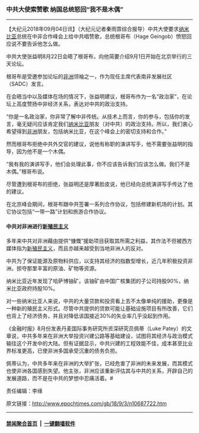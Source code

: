 ### 中共大使索赞歌 纳国总统怒回“我不是木偶”
------------------------

<p>【大纪元2018年09月04日讯】（大纪元记者秦雨霏综合报导）中共大使要求<a href="http://www.epochtimes.com/gb/tag/%E7%BA%B3%E7%B1%B3%E6%AF%94%E4%BA%9A.html">纳米比亚</a>总统在中非合作峰会上给中共唱赞歌，总统根哥布（Hage Geingob）愤怒回应说不要告诉他怎么做。</p>
<p>中共大使张益明8月22日会晤了根哥布，向他简要介绍9月1日开始在北京举行的三天论坛。</p>
<p>根哥布是受邀参加论坛的<a href="http://www.epochtimes.com/gb/tag/%E9%9D%9E%E6%B4%B2.html">非洲</a>领袖之一，作为现任主席代表南非发展社区（SADC）发言。</p>
<p>在会晤当中以及媒体在场的情况下，张益明建议，根哥布作为一名“政治家”，在论坛上高度赞扬中非经济关系，表达对中共的政治支持。</p>
<p>“你是一名政治家，你非常了解中非传统。从技术上而言，你的参与，包括你的发言，毫无疑问应该肯定我们<a href="http://www.epochtimes.com/gb/tag/%E7%BA%B3%E7%B1%B3%E6%AF%94%E4%BA%9A.html">纳米比亚</a>朋友（对中共）的政治支持。所以，我们衷心希望得到<a href="http://www.epochtimes.com/gb/tag/%E9%9D%9E%E6%B4%B2.html">非洲</a>朋友，包括纳米比亚，在这个峰会上的密切支持和合作。”</p>
<p>然而根哥布拒绝中共外交官的建议，说他有称职的演讲写手，他不需要张益明的指导，因为他不是一个木偶。</p>
<p>“我有我的演讲写手，他们会处理此事，你不应该告诉我们应该怎么做。我们不是木偶。”根哥布说。</p>
<p>尽管遭到根哥布的拒绝，张益明还是厚著脸皮说，他已经向总统演讲写手传达了他的建议。</p>
<p>在北京峰会期间，根哥布跟中共签署一系列合作协议，包括修建新机场的计划。其它协议包括“一带一路”计划和旅游合作协议。</p>
<h4><strong>中共对非洲进行<a href="http://www.epochtimes.com/gb/tag/%E6%96%B0%E6%AE%96%E6%B0%91%E4%B8%BB%E4%B9%89.html">新殖民主义</a></strong></h4>
<p>多年来中共对非洲藉由提供“慷慨”援助项目获取其所需之利益，其作法不但被西方媒体指为<a href="http://www.epochtimes.com/gb/tag/%E6%96%B0%E6%AE%96%E6%B0%91%E4%B8%BB%E4%B9%89.html">新殖民主义</a>，而且亦越来越受到当地非洲人的反对。</p>
<p>中共为了保证能源及原物料供应，以支持其经济的指数型增长，近几年积极投资非洲，掠夺那里丰富的原油、矿物等资源。</p>
<p>纳米比亚近年发现了哈萨博铀矿。该铀矿由中国广核集团的子公司持股90%，纳米比亚政府持股10%。</p>
<p>对一些纳米比亚人来说，中共的大量贷款和投资看上去不太像单纯的援助，更像是一种新的殖民主义形式。尽管中共提供的贷款可能让基础设施项目有所改善，它们也背上了经济债务，并且对降低该国接近30%的失业率几乎没起到作用。</p>
<p>《金融时报》8月份发表丹麦国际事务研究所资深研究员佩蒂（Luke Patey）的文章说，中共多年来在非洲大举投资兴建公路等基础建设，试图将其经济与政治模式输往这个开发中的大陆。但有证据显示，中共兴建的工程效能不佳，成本甚至比业界标准更高，已使非洲多国承受沉重的债务负担。</p>
<p>佩蒂认为，中共多年来在非洲的大举扩张，已经危害了非洲的未来发展，而其模式也使非洲各国感到失望。他主张，非洲应该重新评估其与中共的关系，开辟自己的发展道路，而不是在中共的梦想中忍痛活着。#</p>
<p>责任编辑：李缘</p>

原文链接：http://www.epochtimes.com/gb/18/9/3/n10687722.htm


------------------------
#### [禁闻聚合首页](https://github.com/gfw-breaker/banned-news/blob/master/README.md) &nbsp;|&nbsp;  [一键翻墙软件](https://github.com/gfw-breaker/nogfw/blob/master/README.md)